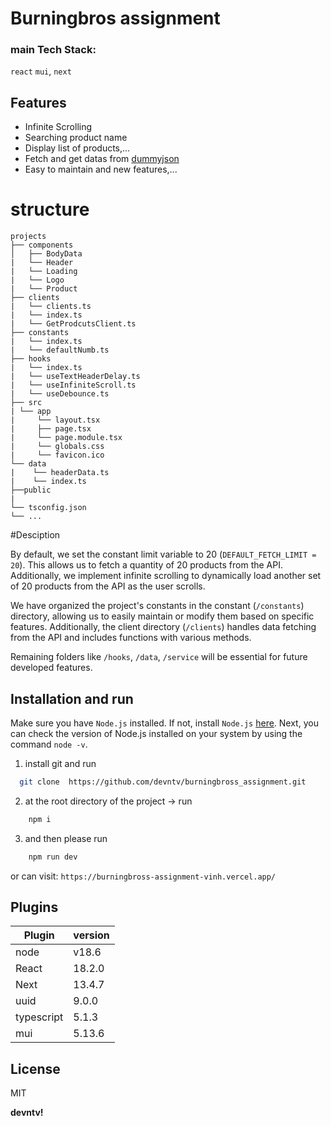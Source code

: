 # Burningbros assignment

### main Tech Stack:

`react` `mui`, `next`

## Features

- Infinite Scrolling
- Searching product name
- Display list of products,...
- Fetch and get datas from [dummyjson][f1]
- Easy to maintain and new features,...

# structure

```
projects
├── components
│   ├── BodyData
|   └── Header
|   └── Loading
|   └── Logo
|   └── Product
├── clients
|   └── clients.ts
|   └── index.ts
|   └── GetProdcutsClient.ts
├── constants
|   └── index.ts
|   └── defaultNumb.ts
├── hooks
|   └── index.ts
|   └── useTextHeaderDelay.ts
|   └── useInfiniteScroll.ts
|   └── useDebounce.ts
├── src
| └── app
|     └── layout.tsx
|     ├── page.tsx
|     └── page.module.tsx
|     └── globals.css
|     └── favicon.ico
└── data
|    └── headerData.ts
|    └── index.ts
├──public
|
└── tsconfig.json
└── ...
```

#Desciption

By default, we set the constant limit variable to 20 (`DEFAULT_FETCH_LIMIT = 20`). This allows us to fetch a quantity of 20 products from the API. Additionally, we implement infinite scrolling to dynamically load another set of 20 products from the API as the user scrolls.

We have organized the project's constants in the constant (`/constants`) directory, allowing us to easily maintain or modify them based on specific features. Additionally, the client directory (`/clients`) handles data fetching from the API and includes functions with various methods.

Remaining folders like `/hooks`, `/data`, `/service` will be essential for future developed features.

## Installation and run

Make sure you have `Node.js` installed. If not, install `Node.js` [here][nl]. Next, you can check the version of Node.js installed on your system by using the command `node -v`.

1. install git and run

```sh
  git clone  https://github.com/devntv/burningbross_assignment.git
```

2. at the root directory of the project -> run

```sh
    npm i
```

3. and then please run

```sh
    npm run dev
```

or can visit: `https://burningbross-assignment-vinh.vercel.app/`

## Plugins

| Plugin     | version |
| ---------- | ------- |
| node       | v18.6   |
| React      | 18.2.0  |
| Next       | 13.4.7  |
| uuid       | 9.0.0   |
| typescript | 5.1.3   |
| mui        | 5.13.6  |

## License

MIT

**devntv!**

[f1]: https://dummyjson.com/docs/products
[nl]: https://nodejs.org
